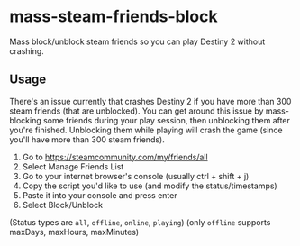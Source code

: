 # mass-steam-friends-block
Mass block/unblock steam friends so you can play Destiny 2 without crashing.


## Usage

There's an issue currently that crashes Destiny 2 if you have more than 300 steam friends (that are unblocked).
You can get around this issue by mass-blocking some friends during your play session, then unblocking them after you're finished.
Unblocking them while playing will crash the game (since you'll have more than 300 steam friends).


1. Go to https://steamcommunity.com/my/friends/all
2. Select Manage Friends List
3. Go to your internet browser's console (usually ctrl + shift + j)
3. Copy the script you'd like to use (and modify the status/timestamps)
4. Paste it into your console and press enter
5. Select Block/Unblock

(Status types are `all`, `offline`, `online`, `playing`)
(only `offline` supports maxDays, maxHours, maxMinutes)
